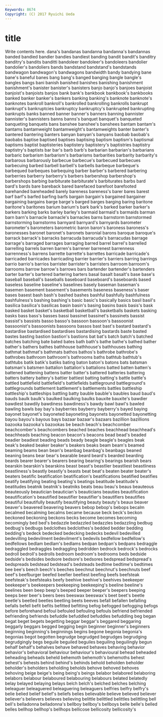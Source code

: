 ```yaml
---
Keywords: 8674 
Copyright: (C) 2017 Ryuichi Ueda
---
```


# title

Write contents here.
dana's bandanas bandanna bandanna's bandannas banded bandied bandier bandies bandiest
banding bandit bandit's banditry banditry's bandits banditti bandoleer bandoleer's bandoleers
bandolier bandolier's bandoliers bands bandstand bandstand's bandstands bandwagon bandwagon's bandwagons
bandwidth bandy bandying bane bane's baneful banes bang bang's banged
banging bangle bangle's bangles bangs bani banish banished banishes banishing
banishment banishment's banister banister's banisters banjo banjo's banjoes banjoist banjoist's
banjoists banjos bank bank's bankbook bankbook's bankbooks banked banker banker's
bankers banking banking's banknote banknote's banknotes bankroll bankroll's bankrolled bankrolling
bankrolls bankrupt bankrupt's bankruptcies bankruptcy bankruptcy's bankrupted bankrupting bankrupts banks
banned banner banner's banners banning bannister bannister's bannisters banns banns's
banquet banquet's banqueted banqueting banquets bans banshee banshee's banshees bantam
bantam's bantams bantamweight bantamweight's bantamweights banter banter's bantered bantering banters
banyan banyan's banyans baobab baobab's baobabs baptise baptised baptises baptising
baptism baptism's baptismal baptisms baptist baptisteries baptistery baptistery's baptistries baptistry
baptistry's baptists bar bar's barb barb's barbarian barbarian's barbarians barbaric
barbarism barbarism's barbarisms barbarities barbarity barbarity's barbarous barbarously barbecue barbecue's
barbecued barbecues barbecuing barbed barbell barbell's barbells barbeque barbeque's barbequed
barbeques barbequing barber barber's barbered barbering barberries barberry barberry's barbers
barbershop barbershop's barbershops barbing barbiturate barbiturate's barbiturates barbs bard bard's
bards bare bareback bared barefaced barefoot barefooted barehanded bareheaded barely
bareness bareness's barer bares barest barf barf's barfed barfing barfs
bargain bargain's bargained bargainer bargaining bargains barge barge's barged barges
barging baring baritone baritone's baritones barium barium's bark bark's barked
barker barker's barkers barking barks barley barley's barmaid barmaid's barmaids
barman barn barn's barnacle barnacle's barnacles barns barnstorm barnstormed barnstorming
barnstorms barnyard barnyard's barnyards barometer barometer's barometers barometric baron baron's
baroness baroness's baronesses baronet baronet's baronets baronial barons baroque baroque's
barrack barrack's barracks barracuda barracuda's barracudas barrage barrage's barraged barrages
barraging barred barrel barrel's barrelled barrelling barrels barren barren's barrener
barrenest barrenness barrenness's barrens barrette barrette's barrettes barricade barricade's barricaded
barricades barricading barrier barrier's barriers barring barrings barrio barrio's barrios
barrister barrister's barristers barroom barroom's barrooms barrow barrow's barrows bars
bartender bartender's bartenders barter barter's bartered bartering barters basal basalt
basalt's base base's baseball baseball's baseballs baseboard baseboard's baseboards based
baseless baseline baseline's baselines basely baseman baseman's basemen basement basement's
basements baseness baseness's baser bases basest bash bash's bashed bashes
bashful bashfully bashfulness bashfulness's bashing bashing's basic basic's basically basics
basil basil's basilica basilica's basilicas basin basin's basing basins basis
basis's bask basked basket basket's basketball basketball's basketballs baskets basking
basks bass bass's basses bassi bassinet bassinet's bassinets bassist bassist's
bassists basso basso's bassoon bassoon's bassoonist bassoonist's bassoonists bassoons bassos
bast bast's bastard bastard's bastardise bastardised bastardises bastardising bastards baste
basted bastes basting bastion bastion's bastions bat bat's batch batch's
batched batches batching bate bated bates bath bath's bathe bathe's
bathed bather bather's bathers bathes bathhouse bathhouse's bathhouses bathing bathmat
bathmat's bathmats bathos bathos's bathrobe bathrobe's bathrobes bathroom bathroom's bathrooms
baths bathtub bathtub's bathtubs batik batik's batiks bating baton baton's
batons bats batsman batsman's batsmen battalion battalion's battalions batted batten
batten's battened battening battens batter batter's battered batteries battering batters
battery battery's battier battiest batting batting's battle battle's battled battlefield
battlefield's battlefields battleground battleground's battlegrounds battlement battlement's battlements battles battleship
battleship's battleships battling batty bauble bauble's baubles baud baud's bauds
baulk baulk's baulked baulking baulks bauxite bauxite's bawdier bawdiest bawdily
bawdiness bawdiness's bawdy bawl bawl's bawled bawling bawls bay bay's
bayberries bayberry bayberry's bayed baying bayonet bayonet's bayoneted bayoneting bayonets
bayonetted bayonetting bayou bayou's bayous bays bazaar bazaar's bazaars bazillion
bazillions bazooka bazooka's bazookas be beach beach's beachcomber beachcomber's beachcombers
beached beaches beachhead beachhead's beachheads beaching beacon beacon's beacons bead
bead's beaded beadier beadiest beading beads beady beagle beagle's beagles
beak beak's beaked beaker beaker's beakers beaks beam beam's beamed
beaming beams bean bean's beanbag beanbag's beanbags beaned beaning beans
bear bear's bearable beard beard's bearded bearding beards bearer bearer's
bearers bearing bearing's bearings bearish bears bearskin bearskin's bearskins beast
beast's beastlier beastliest beastliness beastliness's beastly beastly's beasts beat beat's
beaten beater beater's beaters beatific beatification beatification's beatifications beatified beatifies
beatify beatifying beating beating's beatings beatitude beatitude's beatitudes beatnik beatnik's
beatniks beats beau beau's beaus beauteous beauteously beautician beautician's beauticians
beauties beautification beautification's beautified beautifier beautifier's beautifiers beautifies beautiful beautifully
beautify beautifying beauty beauty's beaux beaver beaver's beavered beavering beavers
bebop bebop's bebops becalm becalmed becalming becalms became because beck
beck's beckon beckoned beckoning beckons becks become becomes becoming becomingly
bed bed's bedazzle bedazzled bedazzles bedazzling bedbug bedbug's bedbugs bedclothes
bedclothes's bedded bedder bedding bedding's bedeck bedecked bedecking bedecks bedevil
bedevilled bedevilling bedevilment bedevilment's bedevils bedfellow bedfellow's bedfellows bedlam bedlam's
bedlams bedpan bedpan's bedpans bedraggle bedraggled bedraggles bedraggling bedridden bedrock
bedrock's bedrocks bedroll bedroll's bedrolls bedroom bedroom's bedrooms beds bedside
bedside's bedsides bedsore bedsore's bedsores bedspread bedspread's bedspreads bedstead bedstead's
bedsteads bedtime bedtime's bedtimes bee bee's beech beech's beeches beechnut
beechnut's beechnuts beef beef's beefburger beefed beefier beefiest beefing beefs
beefsteak beefsteak's beefsteaks beefy beehive beehive's beehives beekeeper beekeeper's beekeepers
beekeeping beekeeping's beeline beeline's beelines been beep beep's beeped beeper
beeper's beepers beeping beeps beer beer's beers bees beeswax beeswax's
beet beet's beetle beetle's beetled beetles beetling beets beeves befall
befallen befalling befalls befell befit befits befitted befitting befog befogged
befogging befogs before beforehand befoul befouled befouling befouls befriend befriended
befriending befriends befuddle befuddled befuddles befuddling beg began begat beget
begets begetting beggar beggar's beggared beggaring beggarly beggars begged begging
begin beginner beginner's beginners beginning beginning's beginnings begins begone begonia
begonia's begonias begot begotten begrudge begrudged begrudges begrudging begrudgingly begs
beguile beguiled beguiles beguiling beguilingly begun behalf behalf's behalves behave
behaved behaves behaving behavior behavior's behavioral behaviour behaviour's behavioural behead
beheaded beheading beheads beheld behemoth behemoth's behemoths behest behest's behests
behind behind's behinds behold beholden beholder beholder's beholders beholding beholds
behove behoved behoves behoving beige beige's being being's beings belabor
belabored belaboring belabors belabour belaboured belabouring belabours belated belatedly belay
belayed belaying belays belch belch's belched belches belching beleaguer beleaguered
beleaguering beleaguers belfries belfry belfry's belie belied belief belief's beliefs
belies believable believe believed believer believer's believers believes believing belittle
belittled belittles belittling bell bell's belladonna belladonna's bellboy bellboy's bellboys
belle belle's belled belles bellhop bellhop's bellhops bellicose bellicosity bellicosity's
